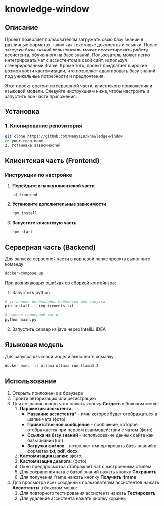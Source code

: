 # knowledge-window

## Описание

Проект позволяет пользователям загружать свою базу знаний в различных форматах, таких как текстовые документы и ссылки. После загрузки базы знаний пользователь может протестировать работу ассистента, обученного на базе знаний. Пользователь может легко интегрировать чат с ассистентом в свой сайт, используя сгенерированный iframe.
Кроме того, проект предлагает широкие возможности кастомизации, что позволяет адаптировать базу знаний под уникальные потребности и предпочтения.

Этот проект состоит из серверной части, клиентского приложения и языковой модели. Следуйте инструкциям ниже, чтобы настроить и запустить все части приложения.

## Установка

### 1. Клонирование репозитория

```bash
git clone https://github.com/Manya18/knowledge-window
cd your-repo-name
2. Установка зависимостей
```

## Клиентская часть (Frontend)

### Инструкции по настройке

1. **Перейдите в папку клиентской части**
   ```bash
   cd frontend
   ```
2. **Установите дополнительные зависимости**
   ```bash
   npm install
   ```
3. **Запустите клиентскую часть**
   ```bash
   npm start
   ```

## Серверная часть (Backend)
Для запуска серверной части в корневой папке проекта выполните команду
```bash
docker-compose up
```
При возникающих ошибках со сборкой контейнера:
1. Запустить python 
```bash
# установка необходимых библиотек для запуска
pip install -r requirements.txt
```

```bash
# запуск серверной части
python main.py
```
2. Запустить сервер на java через IntelliJ IDEA


## Языковая модель
Для запуска языковой модели выполните команду
```bash
docker exec -it ollama ollama run llama3.2
```

## Использование
1. Открыть приложение в браузере
2. Пройти авторизацию или регистрацию
3. Для создания нового чата нажать кнопку **Создать** в боковом меню:
    1. **Параметры ассистента**:
        * **Название ассистента*** - имя, которое будет отображаться в шапке чата (фото)
        * **Приветственное сообщение** - сообщение, которое отображается при первом взаимодействии с чатом (фото)
        * **Ссылка на базу знаний** - использование данных сайта как базы знаний (url)
        * **Загрузка файлов** - позволяет импортировать базы знаний в форматах **txt**, **pdf**, **docx**
    2. **Кастомизация шапки**:
        (фото)
    3. **Кастомизация диалога**:
       (фото)
    4. Окно предпросмотра отображает чат с настроенным стилем
    5. Для сохранения чата с базой знаний нажать кнопку **Сохранить**
    6. Для получения iframe нажать кнопку **Получить iframe**
4. Для просмотра всех созданных пользователем ассистентов нажать **Ассистенты** в боковом меню:
    1. Для повторного тестирования ассистента нажать **Тестировать**
    2. Для удаление ассистента нажать кнопку корзины